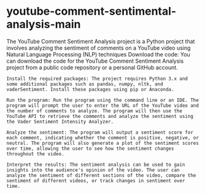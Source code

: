 # youtube-comment-sentimental-analysis-main
The YouTube Comment Sentiment Analysis project is a Python project that involves analyzing the sentiment of comments on a YouTube video using Natural Language Processing (NLP) techniques
    Download the code: You can download the code for the YouTube Comment Sentiment Analysis project from a public code repository or a personal GitHub account.

    Install the required packages: The project requires Python 3.x and some additional packages such as pandas, numpy, nltk, and vaderSentiment. Install these packages using pip or Anaconda.

    Run the program: Run the program using the command line or an IDE. The program will prompt the user to enter the URL of the YouTube video and the number of comments to analyze. The program will then use the YouTube API to retrieve the comments and analyze the sentiment using the Vader Sentiment Intensity Analyzer.

    Analyze the sentiment: The program will output a sentiment score for each comment, indicating whether the comment is positive, negative, or neutral. The program will also generate a plot of the sentiment scores over time, allowing the user to see how the sentiment changes throughout the video.

    Interpret the results: The sentiment analysis can be used to gain insights into the audience's opinion of the video. The user can analyze the sentiment of different sections of the video, compare the sentiment of different videos, or track changes in sentiment over time.
